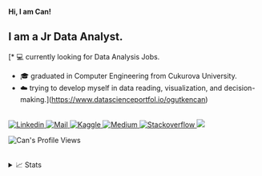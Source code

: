 **Hi, I am Can!**

## I am a Jr Data Analyst.

[* 💻 currently looking for Data Analysis Jobs.
* 🎓 graduated in Computer Engineering from Cukurova University.
* ☁️ trying to develop myself in data reading, visualization, and decision-making.](https://www.datascienceportfol.io/ogutkencan)



<a href="https://github.com/ogtknscn">
</a>
<br/>
<a href="https://www.linkedin.com/in/sezai-can-ogutken/">
    <img src="https://img.shields.io/badge/LinkedIn-0077B5?style=for-the-badge&logo=linkedin&logoColor=white" alt="Linkedin">
</a>
<a href="mailto:ogutken.in@gmail.com">
    <img src="https://img.shields.io/badge/Gmail-D14836?style=for-the-badge&logo=gmail&logoColor=white" alt="Mail">
</a>
<a href="https://www.kaggle.com/sezaicantken">
    <img src="https://img.shields.io/badge/Kaggle-20BEFF?style=for-the-badge&logo=Kaggle&logoColor=white" alt="Kaggle">
</a>
<a href="https://medium.com/@caanogutkens">
    <img src="https://img.shields.io/badge/Medium-12100E?style=for-the-badge&logo=medium&logoColor=white`" alt="Medium">
</a>
<a href="https://stackoverflow.com/users/26837236/johngrinding">
    <img src="https://img.shields.io/badge/Stack_Overflow-FE7A16?style=for-the-badge&logo=stack-overflow&logoColor=white" alt="Stackoverflow">
</a>

<a href="https://github.com/ogtknscn">
    <img src="https://github-stats-alpha.vercel.app/api?username=ogtknscn&cc=22272e&tc=37BCF6&ic=fff&bc=0000">
</a>
  
![Can's Profile Views](https://komarev.com/ghpvc/?username=ogtknscn&color=blue)

<br/> 

<details>
<summary>📈 Stats</summary>
<br>
My Github Stats

![](http://github-profile-summary-cards.vercel.app/api/cards/profile-details?username=ogtknscn&theme=dracula) 

![](http://github-profile-summary-cards.vercel.app/api/cards/repos-per-language?username=ogtknscn&theme=dracula) 
![](http://github-profile-summary-cards.vercel.app/api/cards/most-commit-language?username=ogtknscnn&theme=dracula)

</details>
